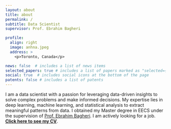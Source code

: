 ```yaml
---
layout: about
title: about
permalink: /
subtitle: Data Scientist
supervisor: Prof. Ebrahim Bagheri

profile:
  align: right
  image: anhna.jpeg
  address: >
    <p>Toronto, Canada</p>

news: false  # includes a list of news items
selected_papers: true # includes a list of papers marked as "selected={true}"
social: true  # includes social icons at the bottom of the page
patents: false # includes a list of patents
---
```


I am a data scientist with a passion for leveraging data-driven insights to solve complex problems and make informed decisions. My expertise lies in deep learning, machine learning, and statistical analysis to extract meaningful patterns from data. I obtained my Master degree in EECS under the supervision of [Prof. Ebrahim Bagheri](https://www.ecb.torontomu.ca/people/Bagheri.html). I am actively looking for a job. **[Click here to see my CV](https://drive.google.com/file/d/1Cdz9Jm-mn9DxpmafxtKK__IVo8UFts5K/view?usp=drive_link)**.
